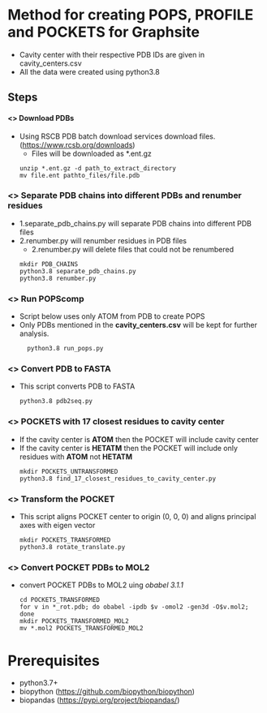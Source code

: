 # Method for creating POPS, PROFILE and POCKETS for Graphsite

* Cavity center with their respective PDB IDs are given in cavity_centers.csv
* All the data were created using python3.8

## **Steps**

#### <> Download PDBs
* Using RSCB PDB batch download services download files. (https://www.rcsb.org/downloads)
  * Files will be downloaded as *.ent.gz  
  ```
  unzip *.ent.gz -d path_to_extract_directory
  mv file.ent pathto_files/file.pdb
  ```

### <> Separate PDB chains into different PDBs and renumber residues
* 1.separate_pdb_chains.py will separate PDB chains into different PDB files
* 2.renumber.py will renumber residues in PDB files
  * 2.renumber.py will delete files that could not be renumbered
  ```
  mkdir PDB_CHAINS
  python3.8 separate_pdb_chains.py
  python3.8 renumber.py
  ```

### <> Run POPScomp
* Script below uses only ATOM from PDB to create POPS
* Only PDBs mentioned in the **cavity_centers.csv** will be kept for further analysis. 
  ```
    python3.8 run_pops.py
  ```

### <> Convert PDB to FASTA
* This script converts PDB to FASTA
  ```
  python3.8 pdb2seq.py
  ```

### <> POCKETS with 17 closest residues to cavity center
* If the cavity center is **ATOM** then the POCKET will include cavity center
* If the cavity center is **HETATM** then the POCKET will include only residues with **ATOM** not **HETATM**
  ```
  mkdir POCKETS_UNTRANSFORMED
  python3.8 find_17_closest_residues_to_cavity_center.py
  ```

### <> Transform the POCKET
* This script aligns POCKET center to origin (0, 0, 0) and aligns principal axes with eigen vector
  ```
  mkdir POCKETS_TRANSFORMED
  python3.8 rotate_translate.py
  ```

### <> Convert POCKET PDBs to MOL2
* convert POCKET PDBs to MOL2 uing *obabel 3.1.1*
  ```
  cd POCKETS_TRANSFORMED
  for v in *_rot.pdb; do obabel -ipdb $v -omol2 -gen3d -O$v.mol2; done
  mkdir POCKETS_TRANSFORMED_MOL2
  mv *.mol2 POCKETS_TRANSFORMED_MOL2
  ```
 
 # Prerequisites
 - python3.7+
 - biopython (https://github.com/biopython/biopython)
 - biopandas (https://pypi.org/project/biopandas/)
